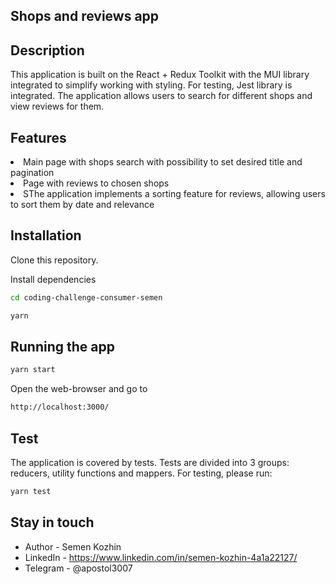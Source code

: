 ## Shops and reviews app

## Description
<p>This application is built on the React + Redux Toolkit with the MUI library integrated 
to simplify working with styling. For testing, Jest library is integrated. The application allows users to search for different shops and view reviews for them.
</p>

## Features
<p><li>Main page with shops search with possibility to set desired title and pagination</li>
<li>Page with reviews to chosen shops</li>
<li>SThe application implements a sorting feature for reviews, allowing users to sort them by date and relevance</li>


## Installation
<p>Clone this repository.</p>

<p>Install dependencies</p>

```bash
cd coding-challenge-consumer-semen
```

```bash
yarn
```

## Running the app

```bash
yarn start
```
Open the web-browser and go to
```bash
http://localhost:3000/
```

## Test
<p>
  The application is covered by tests. Tests are divided into 3 groups: reducers, utility functions and mappers. For testing, please run:
</p>

```bash
yarn test
```

## Stay in touch

- Author - Semen Kozhin
- LinkedIn - https://www.linkedin.com/in/semen-kozhin-4a1a22127/
- Telegram - @apostol3007
